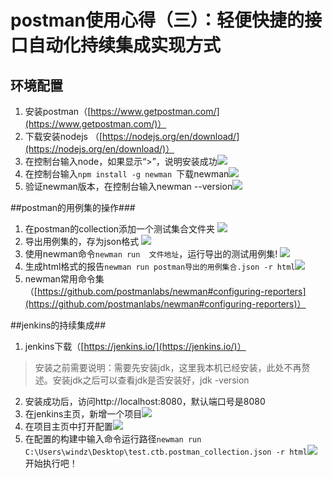 # postman使用心得（三）：轻便快捷的接口自动化持续集成实现方式 #
## 环境配置 ##
1. 安装postman（[https://www.getpostman.com/](https://www.getpostman.com/)）
2. 下载安装nodejs （[https://nodejs.org/en/download/](https://nodejs.org/en/download/)）
3. 在控制台输入node，如果显示“>”，说明安装成功![](http://p4uuxwp7i.bkt.clouddn.com/node%20%E5%8D%9A%E5%AE%A2%E6%8B%9B%E8%81%98.png)
4. 在控制台输入```npm install -g newman ```下载newman![](http://p4uuxwp7i.bkt.clouddn.com/%E4%B8%8B%E8%BD%BDnewman.png)
5. 验证newman版本，在控制台输入newman --version![](http://p4uuxwp7i.bkt.clouddn.com/new%E7%89%88%E6%9C%AC.png)

##postman的用例集的操作###
1. 在postman的collection添加一个测试集合文件夹
![](http://p4uuxwp7i.bkt.clouddn.com/postman%E6%B7%BB%E9%9B%86%E5%90%88.png)
2. 导出用例集的，存为json格式
![](http://p4uuxwp7i.bkt.clouddn.com/postman%E5%AF%BC%E5%87%BA%E6%AD%A5%E9%AA%A4.png)
3. 使用newman命令```newman run  文件地址```，运行导出的测试用例集! ![](http://p4uuxwp7i.bkt.clouddn.com/newman%E8%BF%90%E8%A1%8Crun.png)
4. 生成html格式的报告```newman run postman导出的用例集合.json -r html```![](http://p4uuxwp7i.bkt.clouddn.com/%E6%B7%BB%E5%8A%A0%E9%9B%86%E5%90%88%E6%96%87%E4%BB%B6html.png)
5. newman常用命令集（[https://github.com/postmanlabs/newman#configuring-reporters](https://github.com/postmanlabs/newman#configuring-reporters)）


##jenkins的持续集成##
1. jenkins下载（[https://jenkins.io/](https://jenkins.io/)）
>安装之前需要说明：需要先安装jdk，这里我本机已经安装，此处不再赘述。安装jdk之后可以查看jdk是否安装好，jdk -version
2. 安装成功后，访问http://localhost:8080，默认端口号是8080
3. 在jenkins主页，新增一个项目![](http://p4uuxwp7i.bkt.clouddn.com/jenkins%E4%B8%BB%E9%A1%B5.png)
4. 在项目主页中打开配置![](http://p4uuxwp7i.bkt.clouddn.com/%E9%85%8D%E7%BD%AE.png)
5. 在配置的构建中输入命令运行路径```newman run C:\Users\windz\Desktop\test.ctb.postman_collection.json -r html```![](http://p4uuxwp7i.bkt.clouddn.com/%E6%9E%84%E5%BB%BA%E9%85%8D%E7%BD%AE.png)
开始执行吧！